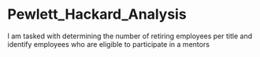# Pewlett_Hackard_Analysis

I am tasked with determining the number of retiring employees per title and identify employees who are eligible to participate in a mentors
